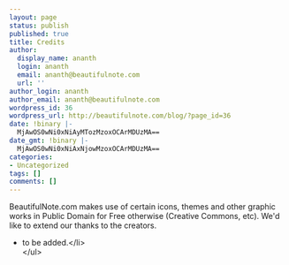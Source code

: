 ```yaml
---
layout: page
status: publish
published: true
title: Credits
author:
  display_name: ananth
  login: ananth
  email: ananth@beautifulnote.com
  url: ''
author_login: ananth
author_email: ananth@beautifulnote.com
wordpress_id: 36
wordpress_url: http://beautifulnote.com/blog/?page_id=36
date: !binary |-
  MjAwOS0wNi0xNiAyMTozMzoxOCArMDUzMA==
date_gmt: !binary |-
  MjAwOS0wNi0xNiAxNjowMzoxOCArMDUzMA==
categories:
- Uncategorized
tags: []
comments: []
---
```

<p>BeautifulNote.com makes use of certain icons, themes and other graphic works in Public Domain for Free otherwise (Creative Commons, etc). We'd like to extend our thanks to the creators.</p>
<ul>
<li>to be added.<&#47;li><br />
<&#47;ul></p>
